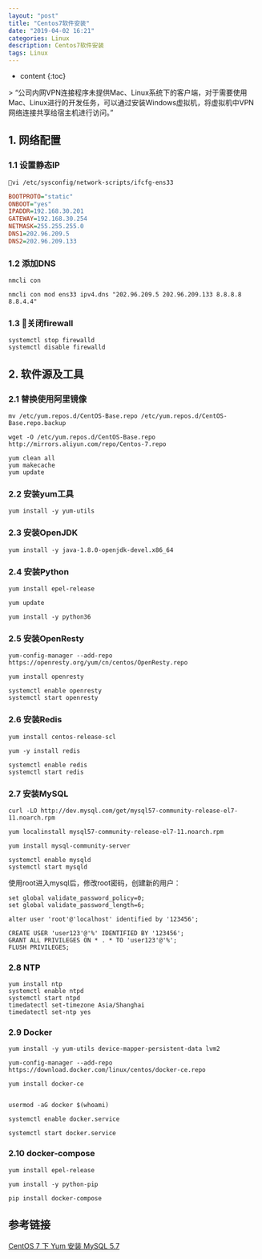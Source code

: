 ```yaml
---
layout: "post"
title: "Centos7软件安装"
date: "2019-04-02 16:21"
categories: Linux
description: Centos7软件安装
tags: Linux
---
```


* content
{:toc}

<div class="postImg" style="background-image:url(http://carforeasy.cn/共享VPN连接访问VPN网络-04322f2e.png)"></div>
> “公司内网VPN连接程序未提供Mac、Linux系统下的客户端，对于需要使用Mac、Linux进行的开发任务，可以通过安装Windows虚拟机，将虚拟机中VPN网络连接共享给宿主机进行访问。”



## 1. 网络配置

### 1.1 设置静态IP
```shell
vi /etc/sysconfig/network-scripts/ifcfg-ens33
```

```ini
BOOTPROTO="static"
ONBOOT="yes"
IPADDR=192.168.30.201
GATEWAY=192.168.30.254  
NETMASK=255.255.255.0  
DNS1=202.96.209.5
DNS2=202.96.209.133
```

### 1.2 添加DNS
```shell
nmcli con

nmcli con mod ens33 ipv4.dns "202.96.209.5 202.96.209.133 8.8.8.8 8.8.4.4"
```

### 1.3 关闭firewall

```shell
systemctl stop firewalld
systemctl disable firewalld
```
## 2. 软件源及工具

### 2.1 替换使用阿里镜像
```
mv /etc/yum.repos.d/CentOS-Base.repo /etc/yum.repos.d/CentOS-Base.repo.backup

wget -O /etc/yum.repos.d/CentOS-Base.repo http://mirrors.aliyun.com/repo/Centos-7.repo
```

```shell
yum clean all
yum makecache
yum update
```
### 2.2 安装yum工具

```shell
yum install -y yum-utils
```

### 2.3 安装OpenJDK

```shell
yum install -y java-1.8.0-openjdk-devel.x86_64
```

### 2.4 安装Python

```shell
yum install epel-release

yum update

yum install -y python36
```

### 2.5 安装OpenResty

```shell
yum-config-manager --add-repo https://openresty.org/yum/cn/centos/OpenResty.repo

yum install openresty

systemctl enable openresty
systemctl start openresty
```


### 2.6 安装Redis

```shell
yum install centos-release-scl

yum -y install redis

systemctl enable redis
systemctl start redis
```

### 2.7 安装MySQL
```shell
curl -LO http://dev.mysql.com/get/mysql57-community-release-el7-11.noarch.rpm

yum localinstall mysql57-community-release-el7-11.noarch.rpm

yum install mysql-community-server

systemctl enable mysqld
systemctl start mysqld

```


使用root进入mysql后，修改root密码，创建新的用户：

```
set global validate_password_policy=0;
set global validate_password_length=6;

alter user 'root'@'localhost' identified by '123456';

CREATE USER 'user123'@'%' IDENTIFIED BY '123456';
GRANT ALL PRIVILEGES ON * . * TO 'user123'@'%';
FLUSH PRIVILEGES;

```



### 2.8 NTP
```shell
yum install ntp
systemctl enable ntpd
systemctl start ntpd
timedatectl set-timezone Asia/Shanghai
timedatectl set-ntp yes

```

### 2.9 Docker

```shell
yum install -y yum-utils device-mapper-persistent-data lvm2

yum-config-manager --add-repo https://download.docker.com/linux/centos/docker-ce.repo

yum install docker-ce


usermod -aG docker $(whoami)

systemctl enable docker.service

systemctl start docker.service
```

### 2.10 docker-compose

```shell
yum install epel-release

yum install -y python-pip

pip install docker-compose

```

## 参考链接


[CentOS 7 下 Yum 安装 MySQL 5.7](https://qizhanming.com/blog/2017/05/10/how-to-yum-install-mysql-57-on-centos-7)
